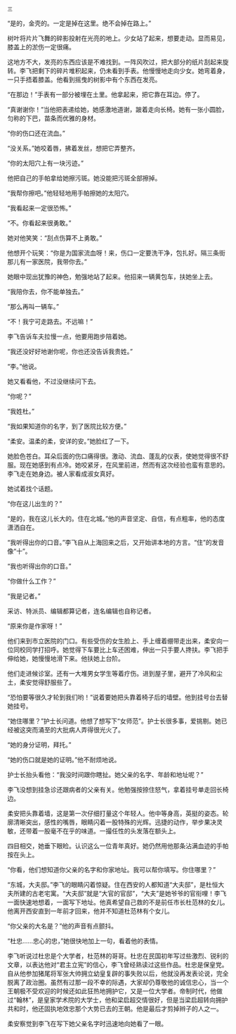     三 

   “是的，金壳的。一定是掉在这里。绝不会掉在路上。”

   树叶将片片飞舞的碎影投射在光亮的地上。少女站了起来，想要走动。显而易见，膝盖上的淤伤一定很痛。

   这地方不大，发亮的东西应该是不难找到。一阵风吹过，把大部分的纸片刮起来旋转。李飞把剩下的碎片堆积起来，仍未看到手表。他慢慢地走向少女。她弯着身，一只手捂着膝盖。他看到摇曳的树影中有个东西在发亮。

   “在那边！”手表有一部分被埋在土里。他拿起来，把它靠在耳边。停了。

   “真谢谢你！”当他把表递给她，她感激地道谢，跛着走向长椅。她有一张小圆脸，匀称的下巴，苗条而优雅的身材。

   “你的伤口还在流血。”

   “没关系。”她咬着唇，拂着发丝，想把它弄整齐。

   “你的太阳穴上有一块污迹。”

   他把自己的手帕拿给她擦污斑。她没能把污斑全部擦掉。

   “我帮你擦吧。”他轻轻地用手帕擦她的太阳穴。

   “我看起来一定很恐怖。”

   “不。你看起来很勇敢。”

   她对他笑笑：“刮点伤算不上勇敢。”

   他想开个玩笑：“你是为国家流血呀！来，伤口一定要洗干净，包扎好。隔三条街那儿有一家医院，我带你去。”

   她眼中现出犹豫的神色，勉强地站了起来。他招来一辆黄包车，扶她坐上去。

   “我陪你去，你不能单独去。”

   “那么再叫一辆车。”

   “不！我宁可走路去。不远嘛！”

   李飞告诉车夫拉慢一点，他要用跑步陪着她。

   “我还没好好地谢你呢，你也还没告诉我贵姓。”

   “李。”他说。

   她又看看他，不过没继续问下去。

   “你呢？”

   “我姓杜。”

   “我如果知道你的名字，到了医院比较方便。”

   “柔安。温柔的柔，安详的安。”她脸红了一下。

   她脸色苍白。耳朵后面的伤口痛得很。激动、流血、蓬乱的仪表，使她觉得很不舒服。现在她感到有点冷。她咬紧牙，在风里前进，然而有这次经验也蛮有意思的。李飞走在她身边。被人家看成淑女真好。

   她试着找个话题。

   “你在这儿出生的？”

   “是的，我在这儿长大的。住在北城。”他的声音坚定、自信，有点粗率，他的态度潇洒自在。

   “我听得出你的口音。”李飞自从上海回来之后，又开始讲本地的方言。“住”的发音像“十”。

   “我也听得出你的口音。”

   “你做什么工作？”

   “我是记者。”

   采访、特派员、编辑都算记者，连名编辑也自称记者。

   “原来你是作家呀！”

   他们来到市立医院的门口。有些受伤的女生脸上、手上缠着绷带走出来，柔安向一位同校同学打招呼。她觉得下车要比上车还困难，伸出一只手要人搀扶。李飞把手伸给她，她慢慢地滑下来。他扶她上台阶。

   他们走进候诊室。还有一大堆男女学生等着疗伤。进到屋子里，避开了冷风和尘土，柔安觉得舒服些了。

   “恐怕要等很久才轮到我们哟！”说着要她把头靠着椅子后的墙壁。他到挂号台去替她挂号。

   “她住哪里？”护士长问道。他想了想写下“女师范”。护士长很多事，爱挑剔。她已经被这突而涌至的大批病人弄得很光火了。

   “她的身分证明，拜托。”

   “她的伤口就是她的证明。”他不耐烦地说。

   护士长抬头看他：“我没时间跟你瞎扯。她父亲的名字、年龄和地址呢？”

   李飞没想到挂急诊还跟病者的父亲有关。他勉强按捺住怒气，拿着挂号单走回长椅边。

   柔安把头靠着墙，这是第一次仔细打量这个年轻人。他中等身高，英挺的姿态。轮廓清晰突出，感性的嘴唇，眼睛闪着一股特殊的光辉。迅捷的动作，举步果决灵敏，还带着一股毫不在乎的味道。一撮任性的头发落在额头上。

   四目相交，她垂下眼睑。认识这么一位青年真好。她仍然用他那条沾满血迹的手帕按在头上。

   “你看，他们想知道你父亲的名字和你家地址。我可以帮你填写。你住哪里？”

   “东城，大夫邸。”李飞的眼睛闪着惊疑。住在西安的人都知道“大夫邸”，是杜恒大夫所建的古老宅寓。“大夫邸”就是“大官的官邸”，“大夫”是她爷爷的官衔哩！李飞一面快速地想着，一面写下地址。他真希望自己救的不是前任市长杜范林的女儿。他离开西安直到一年前才回来，他并不知道杜范林有个女儿。

   “你父亲的大名是？”他的声音有点颤抖。

   “杜忠……忠心的忠，”她很快地加上一句，看着他的表情。

   李飞听说过杜忠是个大学者，杜范林的哥哥。杜忠在民国初年写过些激烈、锐利的文章，以表达他对“君主立宪”的信心，李飞曾经熟读过这些作品。杜忠是保皇党。自从他参加猪尾将军张大帅拥立幼皇复辟的事失败以后，他就没再发表论说，完全脱离了政治圈。虽然有过那一段不幸的际遇，大家却仍尊敬他的诚信忠心，当一个王朝极不受欢迎的时候还如此狂热地拥护它，又是一位大学者。帝制时代，他做过“翰林”，是皇家学术院的大学士，他和梁启超交情很好，但是当梁启超转向拥护共和时，他还固执地效忠那个大势已去的王朝。他是最后才剪掉辫子的人之一。

   柔安察觉到李飞在写下她父亲名字时迅速地向她看了一眼。

